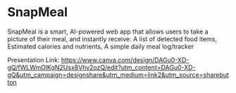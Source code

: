 # SnapMeal
SnapMeal is a smart, AI-powered web app that allows users to take a picture of their meal, and instantly receive:  A list of detected food items,  Estimated calories and nutrients, A simple daily meal log/tracker

Presentation Link: https://www.canva.com/design/DAGu0-XD-gQ/fWLWmOlKqN2Usx8Vhv2ozQ/edit?utm_content=DAGu0-XD-gQ&utm_campaign=designshare&utm_medium=link2&utm_source=sharebutton
